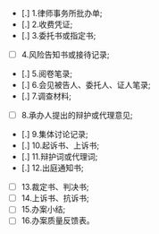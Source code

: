 - [.] 1.律师事务所批办单;   
- [.] 2.收费凭证;   
- [.] 3.委托书或指定书;   
- [ ] 4.风险告知书或接待记录; 
- [.] 5.阅卷笔录;   
- [.] 6.会见被告人、委托人、证人笔录;   
- [.] 7.调查材料;   
- [ ] 8.承办人提出的辩护或代理意见;   
- [.] 9.集体讨论记录;   
- [.] 10.起诉书、上诉书;   
- [.] 11.辩护词或代理词;   
- [.] 12.出庭通知书;   
- [ ] 13.裁定书、判决书;   
- [ ] 14.上诉书、抗诉书;   
- [ ] 15.办案小结;
- [ ] 16.办案质量反馈表。